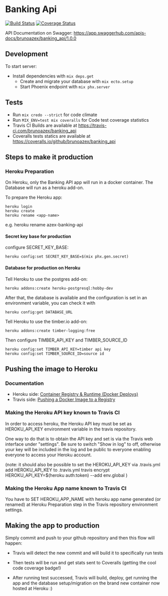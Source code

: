 # Banking Api

[![Build Status](https://travis-ci.com/brunoazex/banking_api.svg?branch=master)](https://travis-ci.com/brunoazex/banking_api)
[![Coverage Status](https://coveralls.io/repos/github/brunoazex/banking_api/badge.svg?branch=master)](https://coveralls.io/github/brunoazex/banking_api?branch=master)

API Documentation on Swagger: <https://app.swaggerhub.com/apis-docs/brunoazex/banking_api/1.0.0>

## Development

To start server:

* Install dependencies with `mix deps.get`
  * Create and migrate your database with `mix ecto.setup`
  * Start Phoenix endpoint with `mix phx.server`
  
## Tests

* Run `mix credo --strict` for code climate
* Run `MIX_ENV=test mix coveralls` for Code test coverage statistics
* Travis CI Builds are available at <https://travis-ci.com/brunoazex/banking_api>
* Coveralls tests statics are available at <https://coveralls.io/github/brunoazex/banking_api>

## Steps to make it production

### Heroku Preparation

On Heroku, only the Banking API app will run in a docker container. The Database will run as a heroku add-on.

To prepare the Heroku app:

    heroku login
    heroku create
    heroku rename <app-name>
e.g.
    heroku rename azex-banking-api

#### Secret key base for production

configure SECRET_KEY_BASE:

    heroku config:set SECRET_KEY_BASE=$(mix phx.gen.secret)  

#### Database for production on Heroku

Tell Heroku to use the postgres add-on:

    heroku addons:create heroku-postgresql:hobby-dev

After that, the database is available and the configuration is set in an environment variable, you can check it with

    heroku config:get DATABASE_URL

Tell Heroku to use the timber.io add-on:

    heroku addons:create timber-logging:free

Then configure TIMBER_API_KEY and TIMBER_SOURCE_ID

    heroku config:set TIMBER_API_KEY=timber api key
    heroku config:set TIMBER_SOURCE_ID=source id

## Pushing the image to Heroku

### Documentation

* Heroku side: [Container Registry & Runtime (Docker Deploys)](https://devcenter.heroku.com/articles/container-registry-and-runtime)
* Travis side: [Pushing a Docker Image to a Registry](https://docs.travis-ci.com/user/docker/#Pushing-a-Docker-Image-to-a-Registry)

### Making the Heroku API key known to Travis CI

In order to access heroku, the Heroku API key must be set as HEROKU_API_KEY
environment variable in the travis repository.

One way to do that is to obtain the API key and set is via the Travis web
interface under "settings". Be sure to switch "Show in log" to off, otherwise
your key will be included in the log and be public to everyone enabling everyone
to access your Heroku account.

(note: it should also be possible to set the HEROKU_API_KEY via .travis.yml
  add HEROKU_API_KEY to .travis.yml
  travis encrypt HEROKU_API_KEY=$(heroku auth:token) --add env.global
)

### Making the Heroku App name known to Travis CI

You have to SET HEROKU_APP_NAME with heroku app name generated (or renamed) at
Heroku Preparation step in the Travis repository environment settings.

## Making the app to production

Simply commit and push to your github repository and then this flow will happen:

* Travis will detect the new commit and will build it to specifically run tests

* Then tests will be run and get stats sent to Coveralls (getting the cool code coverage badge!)

* After running test successed, Travis will build, deploy, get running the app and 
the database setup/migration on the brand new container now hosted at Heroku :)
